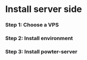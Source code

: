 # Install server side

### Step 1: Choose a VPS

### Step 2: Install environment

### Step 3: Install powter-server
